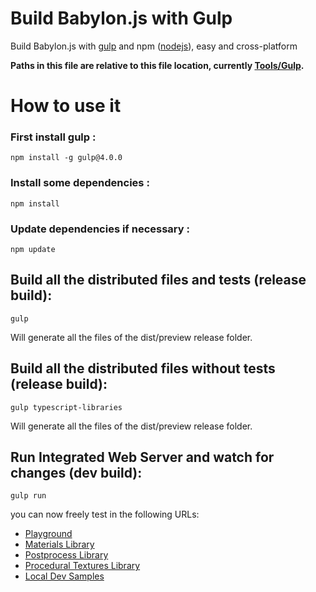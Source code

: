 Build Babylon.js with Gulp
====================

Build Babylon.js with [gulp](http://gulpjs.com/ "gulp") and npm ([nodejs](http://nodejs.org/ "nodejs")), easy and cross-platform

**Paths in this file are relative to this file location, currently [Tools/Gulp](https://github.com/BabylonJS/Babylon.js/tree/master/Tools/Gulp).**

# How to use it

### First install gulp :
```
npm install -g gulp@4.0.0
```

### Install some dependencies :
```
npm install
```

### Update dependencies if necessary :
```
npm update
```

## Build all the distributed files and tests (release build):

```
gulp
```
Will generate all the files of the dist/preview release folder.

## Build all the distributed files without tests (release build):

```
gulp typescript-libraries
```
Will generate all the files of the dist/preview release folder.

## Run Integrated Web Server and watch for changes (dev build):
```
gulp run
```

you can now freely test in the following URLs:
- [Playground](http://localhost:1338/Playground/index-local.html)
- [Materials Library](http://localhost:1338/materialsLibrary/index.html)
- [Postprocess Library](http://localhost:1338/postProcessLibrary/index.html)
- [Procedural Textures Library](http://localhost:1338/proceduralTexturesLibrary/index.html)
- [Local Dev Samples](http://localhost:1338/localDev/index.html)